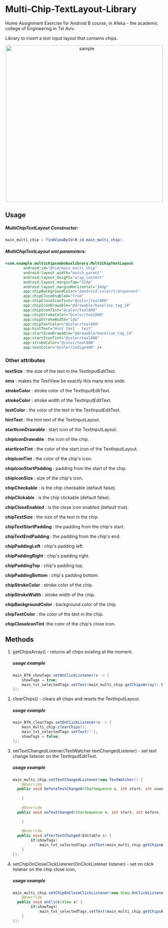 # Multi-Chip-TextLayout-Library

Home Assignment Exercise for Android B course, in Afeka - the academic college of Engineering in Tel Aviv.

Library to insert a text input layout that contains chips.

<p align="center">
<img src="https://github.com/user-attachments/assets/59830f0e-63e3-4718-9bb6-df9da27ca3de" alt="sample"  style="height:500px;"/>
</p>

## Usage
##### MultiChipTextLayout Constructor:
```java  
main_multi_chip = findViewById(R.id.main_multi_chip);  
```  

##### MultiChipTextLayout xml parameters:

```xml  
<com.example.multichipcomboboxlibrary.MultiChipTextLayout
        android:id="@+id/main_multi_chip"
        android:layout_width="match_parent"
        android:layout_height="wrap_content"
        android:layout_marginTop="32dp"
        android:layout_marginHorizontal="16dp"
        app:chipBackgroundColor="@android:color/transparent"
        app:chipCloseEnabled="true"
        app:chipCloseIconTint="@color/teal800"
        app:chipIconDrawable="@drawable/baseline_tag_24"
        app:chipIconTint="@color/teal800"
        app:chipStrokeColor="@color/teal800"
        app:chipStrokeWidth="1dp"
        app:chipTextColor="@color/teal800"
        app:hintText="Hint text - test"
        app:startIconDrawable="@drawable/baseline_tag_24"
        app:startIconTint="@color/teal800"
        app:strokeColor="@color/teal800"
        app:textColor="@color/indigo900" />  
  ```

### Other attributes
**textSize** :  the size of the text in the TextInputEditText.

**ems** :  makes the TextView be exactly this many ems wide.

**strokeColor** :   stroke color of the TextInputEditText.

**strokeColor** :  stroke width of the TextInputEditText.

**textColor** :  the color of the text in the TextInputEditText.

**hintText** :  the hint text of the TextInputLayout.

**startIconDrawable** :  start icon of the TextInputLayout.

**chipIconDrawable** :  the icon of the chip.

**startIconTint** :  the color of the start icon of the TextInputLayout.

**chipIconTint** :  the color of the chip's icon.

**chipIconStartPadding** :  padding from the start of the chip.

**chipIconSize** :  size of the chip's icon.

**chipCheckable** :  is the chip checkable (default false).

**chipClickable** :  is the chip clickable (default false).

**chipCloseEnabled** :  is the close icon enabled (default true).

**chipTextSize** :  the size of the text in the chip.

**chipTextStartPadding** :  the padding from the chip's start.

**chipTextEndPadding** :  the padding from the chip's end.

**chipPaddingLeft** :  chip's padding left.

**chipPaddingRight** :  chip's padding right.

**chipPaddingTop** :  chip's padding top.

**chipPaddingBottom** :  chip's padding bottom.

**chipStrokeColor** :  stroke color of the chip.

**chipStrokeWidth** :  stroke width of the chip.

**chipBackgroundColor** :  background color of the chip.

**chipTextColor** :   the color of the text in the chip.

**chipCloseIconTint** :the color of the chip's close icon.


## Methods
1. getChipsArray() - returns all chips existing at the moment.
   ##### usage example
   ```java
   main_BTN_showTags.setOnClickListener(v -> {  
       showTags = true;  
       main_txt_selectedTags.setText(main_multi_chip.getChipsArray().toString());  
   });
   ```
2. clearChips() - clears all chips and resets the TextInputLayout.
   ##### usage example
   ```java
   main_BTN_clearTags.setOnClickListener(v -> {  
       main_multi_chip.clearChips();  
       main_txt_selectedTags.setText("");  
       showTags = false;  
   });
   ```
3. setTextChangedListener(TextWatcher textChangedListener) - set text change listener on the TextInputEditText.
   ##### usage example
   ```java
   main_multi_chip.setTextChangedListener(new TextWatcher() {  
       @Override  
     public void beforeTextChanged(CharSequence s, int start, int count, int after) {  
     
       }  
     
       @Override  
     public void onTextChanged(CharSequence s, int start, int before, int count) {  
     
       }  
     
       @Override  
     public void afterTextChanged(Editable s) {  
           if(showTags)  
               main_txt_selectedTags.setText(main_multi_chip.getChipsArray().toString());  
       }  
   });
   ```

4. setChipOnCloseClickListener(OnClickListener listener) - set on click listener on the chip close icon,
   ##### usage example
   ```java
   main_multi_chip.setChipOnCloseClickListener(new View.OnClickListener() {  
       @Override  
     public void onClick(View v) {  
           if(showTags)  
               main_txt_selectedTags.setText(main_multi_chip.getChipsArray().toString());  
       }  
   });